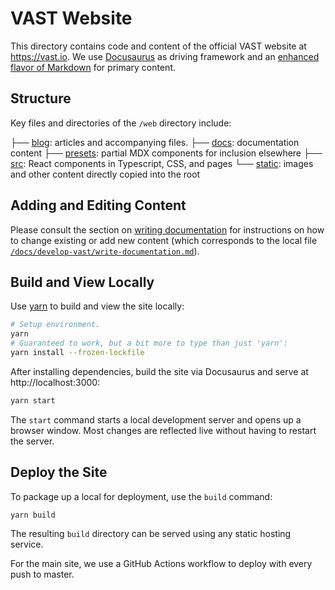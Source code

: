 # VAST Website

This directory contains code and content of the official VAST website at
https://vast.io. We use [Docusaurus](https://docusaurus.io/) as driving
framework and an [enhanced flavor of
Markdown](https://docusaurus.io/docs/markdown-features) for primary content.

## Structure

Key files and directories of the `/web` directory include:

├── [blog](/blog): articles and accompanying files.
├── [docs](/docs): documentation content
├── [presets](/presets): partial MDX components for inclusion elsewhere
├── [src](/src): React components in Typescript, CSS, and pages
└── [static](/static): images and other content directly copied into the root

## Adding and Editing Content

Please consult the section on [writing
documentation](https://vast.io/docs/develop-vast/write-documentation) for
instructions on how to change existing or add new content (which corresponds
to the local file
[`/docs/develop-vast/write-documentation.md`](/docs/develop-vast/write-documentation.md)).

## Build and View Locally

Use [yarn](https://yarnpkg.com/) to build and view the site locally:

```bash
# Setup environment.
yarn
# Guaranteed to work, but a bit more to type than just 'yarn':
yarn install --frozen-lockfile
```

After installing dependencies, build the site via Docusaurus and serve at
http://localhost:3000:

```bash
yarn start
```

The `start` command starts a local development server and opens up a browser
window. Most changes are reflected live without having to restart the server.

## Deploy the Site

To package up a local for deployment, use the `build` command:

```
yarn build
```

The resulting `build` directory can be served using any static hosting service.

For the main site, we use a GitHub Actions workflow to deploy with every push to
master.
